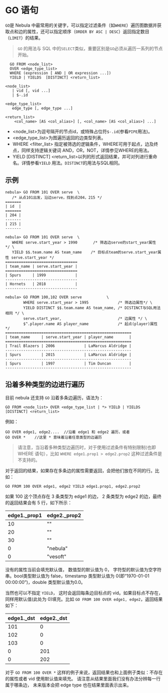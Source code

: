 # GO 语句

`GO`是 Nebula 中最常用的关键字，可以指定过滤条件（如`WHERE`）遍历图数据并获取点和边的属性，还可以指定顺序（`ORDER BY ASC | DESC`）返回指定数目（`LIMIT`）的结果。

>`GO` 的用法与 SQL 中的`SELECT`类似，重要区别是`GO`必须从遍历一系列的节点开始。
<!-- >请参考`FIND`的用法，它对应于SQL中的`SELECT`。 -->

```ngql
  GO FROM <node_list>
  OVER <edge_type_list>
  WHERE (expression [ AND | OR expression ...])  
  YIELD | YIELDS  [DISTINCT] <return_list>

<node_list>
   | vid [, vid ...]
   | $-.id

<edge_type_list>
   edge_type [, edge_type ...]

<return_list>
    <col_name> [AS <col_alias>] [, <col_name> [AS <col_alias>] ...]
```

* <node_list>为逗号隔开的节点id，或特殊占位符`$-.id`(参看`PIPE`用法)。
* <edge_type_list>为图遍历返回的边类型列表。
* WHERE <filter_list> 指定被筛选的逻辑条件，WHERE可用于起点，边及终点，同样支持逻辑关键词
AND，OR，NOT，详情参见WHERE的用法。
* YIELD [DISTINCT] <return_list>以列的形式返回结果，并可对列进行重命名。详情参看`YIELD`
用法。`DISTINCT`的用法与SQL相同。

## 示例

```ngql
nebula> GO FROM 101 OVER serve  \
   /* 从点101出发，沿边serve，找到点204，215 */
=======
| id  |
=======
| 204 |
-------
| 215 |
-------
```

```ngql
nebula> GO FROM 101 OVER serve  \
   WHERE serve.start_year > 1990       /* 筛选边serve的start_year属性  */ \
   YIELD $$.team.name AS team_name    /* 目标点team的serve.start_year属性 serve.start_year */
================================
| team_name | serve.start_year |
================================
| Spurs     | 1999             |
--------------------------------
| Hornets   | 2018             |
--------------------------------
```

```ngql
nebula> GO FROM 100,102 OVER serve           \
        WHERE serve.start_year > 1995             /* 筛选边属性*/ \
        YIELD DISTINCT $$.team.name AS team_name, /* DISTINCT与SQL用法相同 */ \
        serve.start_year,                         /* 边属性 */ \
        $^.player.name AS player_name             /* 起点(player)属性 */
========================================================
| team_name     | serve.start_year | player_name       |
========================================================
| Trail Blazers | 2006             | LaMarcus Aldridge |
--------------------------------------------------------
| Spurs         | 2015             | LaMarcus Aldridge |
--------------------------------------------------------
| Spurs         | 1997             | Tim Duncan        |
--------------------------------------------------------
```

## 沿着多种类型的边进行遍历

目前 nebula 还支持 `GO` 沿着多条边遍历，语法为：

```ngql
GO FROM <node_list> OVER <edge_type_list | *> YIELD | YIELDS [DISTINCT] <return_list>
```

例如：

```ngql
GO OVER edge1, edge2....  //沿着 edge1 和 edge2 遍历，或者
GO OVER *    //这里 * 意味着沿着任意类型的边遍历
```

>请注意，当沿着多种类型边遍历时，对于使用过滤条件有特别限制(也即 WHERE 语句），比如 `WHERE edge1.prop1 > edge2.prop2` 这种过滤条件是不支持的。

对于返回的结果，如果存在多条边的属性需要返回，会把他们放在不同的行。比如：

```ngql
GO FROM 100 OVER edge1, edge2 YIELD edge1.prop1, edge2.prop2
```

 如果 100 这个顶点存在 3 条类型为 edge1 的边， 2 条类型为 edge2 的边，最终的返回结果会有 5 行，如下所示：

| edge1._prop1 | edge2._prop2 |
| --- | --- |
| 10 | "" |
| 20 | "" |
| 30 | "" |
| 0 | "nebula" |
| 0 | "vesoft" |

没有的属性当前会填充默认值， 数值型的默认值为 0， 字符型的默认值为空字符串。bool类型默认值为 false，timestamp 类型默认值为 0(即“1970-01-01 00:00:00”)，double 类型默认值为0.0。

当然也可以不指定 `YIELD`， 这时会返回每条边目标点的 vid。如果目标点不存在，同样用默认值(此处为 0)填充。比如 `GO FROM 100 OVER edge1, edge2`，返回结果如下：

| edge1._dst | edge2._dst |
| --- | --- |
| 101 | 0 |
| 102 | 0 |
| 103 | 0 |
| 0 | 201 |
| 0 | 202 |

对于 `GO FROM 100 OVER *` 这样的例子来说，返回结果也和上面例子类似：不存在的属性或者 vid 使用默认值来填充。
请注意从结果里面我们没有办法分辨每一行属于哪条边， 未来版本会把 edge type 也在结果里面表示出来。
